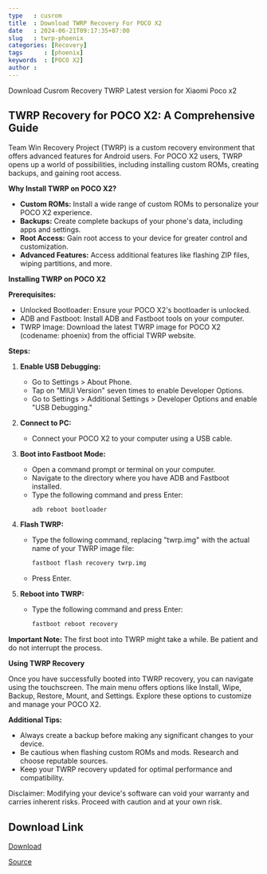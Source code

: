 ```yaml
---
type   : cusrom
title  : Download TWRP Recovery For POCO X2
date   : 2024-06-21T09:17:35+07:00
slug   : twrp-phoenix
categories: [Recovery]
tags      : [phoenix]
keywords  : [POCO X2]
author : 
---
```


Download Cusrom Recovery TWRP Latest version for Xiaomi Poco x2

## TWRP Recovery for POCO X2: A Comprehensive Guide

Team Win Recovery Project (TWRP) is a custom recovery environment that offers advanced features for Android users. For POCO X2 users, TWRP opens up a world of possibilities, including installing custom ROMs, creating backups, and gaining root access.

**Why Install TWRP on POCO X2?**

* **Custom ROMs:** Install a wide range of custom ROMs to personalize your POCO X2 experience.
* **Backups:** Create complete backups of your phone's data, including apps and settings.
* **Root Access:** Gain root access to your device for greater control and customization.
* **Advanced Features:** Access additional features like flashing ZIP files, wiping partitions, and more.

**Installing TWRP on POCO X2**

**Prerequisites:**

* Unlocked Bootloader: Ensure your POCO X2's bootloader is unlocked.
* ADB and Fastboot: Install ADB and Fastboot tools on your computer.
* TWRP Image: Download the latest TWRP image for POCO X2 (codename: phoenix) from the official TWRP website.

**Steps:**

1. **Enable USB Debugging:**
   * Go to Settings > About Phone.
   * Tap on "MIUI Version" seven times to enable Developer Options.
   * Go to Settings > Additional Settings > Developer Options and enable "USB Debugging."

2. **Connect to PC:**
   * Connect your POCO X2 to your computer using a USB cable.

3. **Boot into Fastboot Mode:**
   * Open a command prompt or terminal on your computer.
   * Navigate to the directory where you have ADB and Fastboot installed.
   * Type the following command and press Enter:
     ```bash
     adb reboot bootloader
     ```

4. **Flash TWRP:**
   * Type the following command, replacing "twrp.img" with the actual name of your TWRP image file:
     ```bash
     fastboot flash recovery twrp.img
     ```
   * Press Enter.

5. **Reboot into TWRP:**
   * Type the following command and press Enter:
     ```bash
     fastboot reboot recovery
     ```

**Important Note:** The first boot into TWRP might take a while. Be patient and do not interrupt the process.

**Using TWRP Recovery**

Once you have successfully booted into TWRP recovery, you can navigate using the touchscreen. The main menu offers options like Install, Wipe, Backup, Restore, Mount, and Settings. Explore these options to customize and manage your POCO X2.

**Additional Tips:**

* Always create a backup before making any significant changes to your device.
* Be cautious when flashing custom ROMs and mods. Research and choose reputable sources.
* Keep your TWRP recovery updated for optimal performance and compatibility.

Disclaimer: Modifying your device's software can void your warranty and carries inherent risks. Proceed with caution and at your own risk.


## Download Link
[Download](https://dl.twrp.me/phoenix)

[Source](https://twrp.me/xiaomi/xiaomiredmik30.html)

